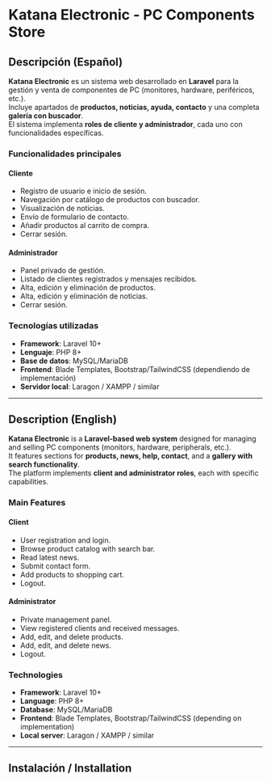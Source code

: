 # Katana Electronic - PC Components Store

## Descripción (Español)
**Katana Electronic** es un sistema web desarrollado en **Laravel** para la gestión y venta de componentes de PC (monitores, hardware, periféricos, etc.).  
Incluye apartados de **productos, noticias, ayuda, contacto** y una completa **galería con buscador**.  
El sistema implementa **roles de cliente y administrador**, cada uno con funcionalidades específicas.

### Funcionalidades principales
#### Cliente
- Registro de usuario e inicio de sesión.  
- Navegación por catálogo de productos con buscador.  
- Visualización de noticias.  
- Envío de formulario de contacto.  
- Añadir productos al carrito de compra.  
- Cerrar sesión.

#### Administrador
- Panel privado de gestión.  
- Listado de clientes registrados y mensajes recibidos.  
- Alta, edición y eliminación de productos.  
- Alta, edición y eliminación de noticias.  
- Cerrar sesión.

### Tecnologías utilizadas
- **Framework**: Laravel 10+  
- **Lenguaje**: PHP 8+  
- **Base de datos**: MySQL/MariaDB  
- **Frontend**: Blade Templates, Bootstrap/TailwindCSS (dependiendo de implementación)  
- **Servidor local**: Laragon / XAMPP / similar  

---

## Description (English)
**Katana Electronic** is a **Laravel-based web system** designed for managing and selling PC components (monitors, hardware, peripherals, etc.).  
It features sections for **products, news, help, contact**, and a **gallery with search functionality**.  
The platform implements **client and administrator roles**, each with specific capabilities.

### Main Features
#### Client
- User registration and login.  
- Browse product catalog with search bar.  
- Read latest news.  
- Submit contact form.  
- Add products to shopping cart.  
- Logout.

#### Administrator
- Private management panel.  
- View registered clients and received messages.  
- Add, edit, and delete products.  
- Add, edit, and delete news.  
- Logout.

### Technologies
- **Framework**: Laravel 10+  
- **Language**: PHP 8+  
- **Database**: MySQL/MariaDB  
- **Frontend**: Blade Templates, Bootstrap/TailwindCSS (depending on implementation)  
- **Local server**: Laragon / XAMPP / similar  

---

## Instalación / Installation
